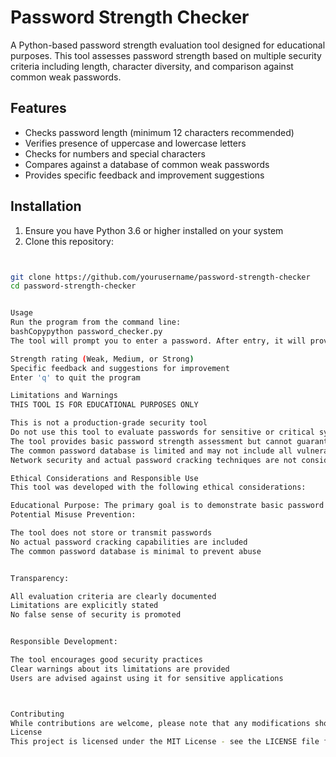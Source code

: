 # Password Strength Checker

A Python-based password strength evaluation tool designed for educational purposes. This tool assesses password strength based on multiple security criteria including length, character diversity, and comparison against common weak passwords.

## Features

- Checks password length (minimum 12 characters recommended)
- Verifies presence of uppercase and lowercase letters
- Checks for numbers and special characters
- Compares against a database of common weak passwords
- Provides specific feedback and improvement suggestions

## Installation

1. Ensure you have Python 3.6 or higher installed on your system
2. Clone this repository:
```bash


git clone https://github.com/yourusername/password-strength-checker
cd password-strength-checker


Usage
Run the program from the command line:
bashCopypython password_checker.py
The tool will prompt you to enter a password. After entry, it will provide:

Strength rating (Weak, Medium, or Strong)
Specific feedback and suggestions for improvement
Enter 'q' to quit the program

Limitations and Warnings
THIS TOOL IS FOR EDUCATIONAL PURPOSES ONLY

This is not a production-grade security tool
Do not use this tool to evaluate passwords for sensitive or critical systems
The tool provides basic password strength assessment but cannot guarantee password security
The common password database is limited and may not include all vulnerable passwords
Network security and actual password cracking techniques are not considered

Ethical Considerations and Responsible Use
This tool was developed with the following ethical considerations:

Educational Purpose: The primary goal is to demonstrate basic password security concepts and raise awareness about password strength.
Potential Misuse Prevention:

The tool does not store or transmit passwords
No actual password cracking capabilities are included
The common password database is minimal to prevent abuse


Transparency:

All evaluation criteria are clearly documented
Limitations are explicitly stated
No false sense of security is promoted


Responsible Development:

The tool encourages good security practices
Clear warnings about its limitations are provided
Users are advised against using it for sensitive applications



Contributing
While contributions are welcome, please note that any modifications should maintain or enhance the educational and ethical aspects of the tool. Do not add features that could enable malicious use.
License
This project is licensed under the MIT License - see the LICENSE file for details.
